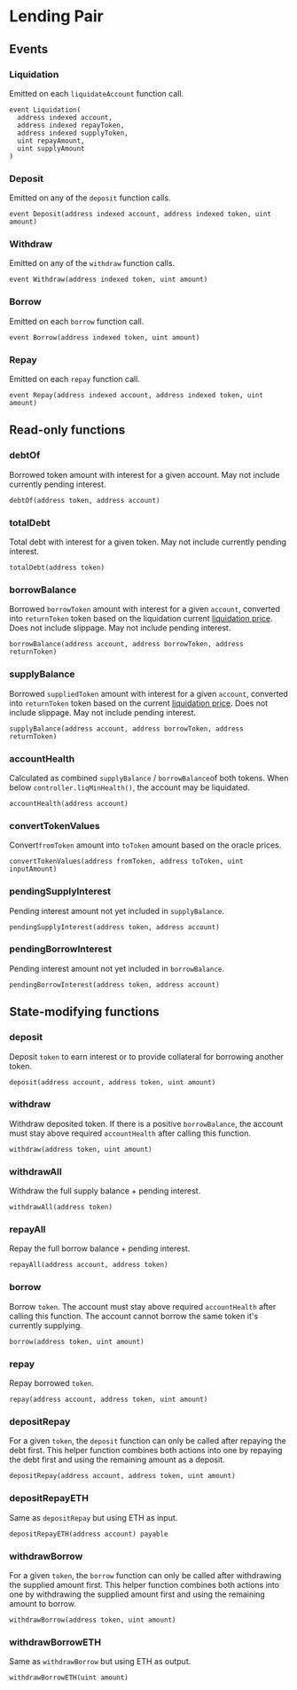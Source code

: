 # Lending Pair

## Events

### Liquidation

Emitted on each `liquidateAccount` function call.

```text
event Liquidation(
  address indexed account,
  address indexed repayToken,
  address indexed supplyToken,
  uint repayAmount,
  uint supplyAmount
)
```

### Deposit

Emitted on any of the `deposit` function calls.

```text
event Deposit(address indexed account, address indexed token, uint amount)
```

### Withdraw

Emitted on any of the `withdraw` function calls.

```text
event Withdraw(address indexed token, uint amount)
```

### Borrow

Emitted on each `borrow` function call.

```text
event Borrow(address indexed token, uint amount)
```

### Repay

Emitted on each `repay` function call.

```text
event Repay(address indexed account, address indexed token, uint amount)
```

## Read-only functions

### debtOf

Borrowed token amount with interest for a given account. May not include currently pending interest.

```text
debtOf(address token, address account)
```

### totalDebt

Total debt with interest for a given token. May not include currently pending interest.

```text
totalDebt(address token)
```

### borrowBalance

Borrowed `borrowToken` amount with interest for a given `account`, converted into `returnToken` token based on the liquidation current [liquidation price](). Does not include slippage. May not include pending interest.

```text
borrowBalance(address account, address borrowToken, address returnToken)
```

### supplyBalance

Borrowed `suppliedToken` amount with interest for a given `account`, converted into `returnToken` token based on the current [liquidation price](). Does not include slippage. May not include pending interest.

```text
supplyBalance(address account, address borrowToken, address returnToken)
```

### accountHealth

Calculated as combined `supplyBalance` / `borrowBalance`of both tokens. When below `controller.liqMinHealth()`, the account may be liquidated.

```text
accountHealth(address account)
```

### convertTokenValues

Convert`fromToken` amount into `toToken` amount based on the oracle prices.

```text
convertTokenValues(address fromToken, address toToken, uint inputAmount)
```

### pendingSupplyInterest

Pending interest amount not yet included in `supplyBalance`.

```text
pendingSupplyInterest(address token, address account)
```

### pendingBorrowInterest

Pending interest amount not yet included in `borrowBalance`.

```text
pendingBorrowInterest(address token, address account)
```

## State-modifying functions

### deposit

Deposit `token` to earn interest or to provide collateral for borrowing another token.

```text
deposit(address account, address token, uint amount)
```

### withdraw

Withdraw deposited token. If there is a positive `borrowBalance`, the account must stay above required  `accountHealth` after calling this function.

```text
withdraw(address token, uint amount)
```

### withdrawAll

Withdraw the full supply balance + pending interest.

```text
withdrawAll(address token)
```

### repayAll

Repay the full borrow balance + pending interest.

```text
repayAll(address account, address token)
```

### borrow

Borrow `token`. The account must stay above required  `accountHealth` after calling this function. The account cannot borrow the same token it's currently supplying.

```text
borrow(address token, uint amount)
```

### repay

Repay borrowed `token`.

```text
repay(address account, address token, uint amount)
```

### depositRepay

For a given `token`, the `deposit` function can only be called after repaying the debt first. This helper function combines both actions into one by repaying the debt first and using the remaining amount as a deposit.

```text
depositRepay(address account, address token, uint amount)
```

### depositRepayETH

Same as `depositRepay` but using ETH as input.

```text
depositRepayETH(address account) payable
```

### withdrawBorrow

For a given `token`, the `borrow` function can only be called after withdrawing the supplied amount first. This helper function combines both actions into one by withdrawing the supplied amount first and using the remaining amount to borrow.

```text
withdrawBorrow(address token, uint amount)
```

### withdrawBorrowETH

Same as `withdrawBorrow` but using ETH as output.

```text
withdrawBorrowETH(uint amount)
```

